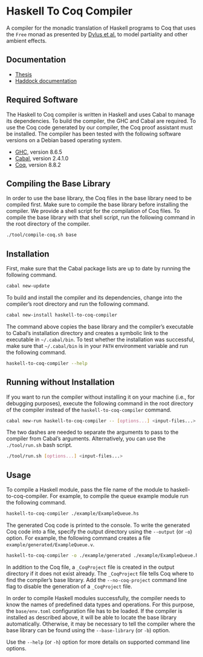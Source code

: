 # Haskell To Coq Compiler

A compiler for the monadic translation of Haskell programs to Coq that uses the `Free` monad as presented by [Dylus et al.](https://arxiv.org/abs/1805.08059) to model partiality and other ambient effects.

## Documentation

- [Thesis](https://thesis.ba.just-otter.com/master/thesis.pdf)
- [Haddock documentation](https://thesis.ba.just-otter.com/master/docs/)

## Required Software

The Haskell to Coq compiler is written in Haskell and uses Cabal to manage
its dependencies. To build the compiler, the GHC and Cabal are required. To
use the Coq code generated by our compiler, the Coq proof assistant must be
installed. The compiler has been tested with the following software versions on
a Debian based operating system.

  * [GHC](https://www.haskell.org/ghc/), version 8.6.5
  * [Cabal](https://www.haskell.org/cabal/), version 2.4.1.0
  * [Coq](https://coq.inria.fr/download), version 8.8.2

## Compiling the Base Library

In order to use the base library, the Coq files in the base library need
to be compiled first. Make sure to compile the base library before installing
the compiler. We provide a shell script for the compilation of Coq files. To
compile the base library with that shell script, run the following command in
the root directory of the compiler.

```bash
./tool/compile-coq.sh base
```

## Installation

First, make sure that the Cabal package lists are up to date  by running the
following command.

```bash
cabal new-update
```

To build and install the compiler and its dependencies, change into the
compiler’s root directory and run the following command.

```bash
cabal new-install haskell-to-coq-compiler
```

The command above copies the base library and the compiler’s executable to
Cabal’s installation directory and creates a symbolic link to the executable in
`~/.cabal/bin`. To test whether the installation was successful, make sure that
`~/.cabal/bin` is in your `PATH` environment variable and run the following
command.

```bash
haskell-to-coq-compiler --help
```

## Running without Installation

If you want to run the compiler without installing it on your machine (i.e.,
for debugging purposes), execute the following command in the root directory of
the compiler instead of the `haskell-to-coq-compiler` command.

```bash
cabal new-run haskell-to-coq-compiler -- [options...] <input-files...>
```

The two dashes are needed to separate the arguments to pass to the compiler from Cabal’s arguments.
Alternatively, you can use the `./tool/run.sh` bash script.

```bash
./tool/run.sh [options...] <input-files...>
```

## Usage

To compile a Haskell module, pass the file name of the module to haskell-to-coq-compiler.
For example, to compile the queue example module run the following command.

```bash
haskell-to-coq-compiler ./example/ExampleQueue.hs
```

The generated Coq code is printed to the console. To write the generated Coq
code into a file, specify the output directory using the `--output` (or `-o`)
option. For example, the following command creates a file
`example/generated/ExampleQueue.v`.

```bash
haskell-to-coq-compiler -o ./example/generated ./example/ExampleQueue.hs
```

In addition to the Coq file, a `_CoqProject` file is created in the output
directory if it does not exist already. The `_CoqProject` file tells Coq where
to find the compiler’s base library. Add the `--no-coq-project` command line
flag to disable the generation of a `_CoqProject` file.

In order to compile Haskell modules successfully, the compiler needs to know the names of predefined data types and operations. For this purpose, the `base/env.toml` configuration file has to be loaded.
If the compiler is installed as described above, it will be able to locate the base library automatically.
Otherwise, it may be necessary to tell the compiler where the base library can be found using the
`--base-library` (or `-b`) option.

Use the `--help` (or `-h`) option for more details on supported command line options.
